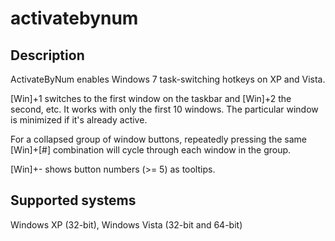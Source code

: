 # activatebynum

## Description
ActivateByNum enables Windows 7 task-switching hotkeys on XP and Vista.

[Win]+1 switches to the first window on the taskbar and [Win]+2 the second, etc. It works with only the first 10 windows. The particular window is minimized if it's already active.

For a collapsed group of window buttons, repeatedly pressing the same [Win]+[#] combination will cycle through each window in the group.

[Win]+- shows button numbers (>= 5) as tooltips.

## Supported systems

Windows XP (32-bit), Windows Vista (32-bit and 64-bit)
